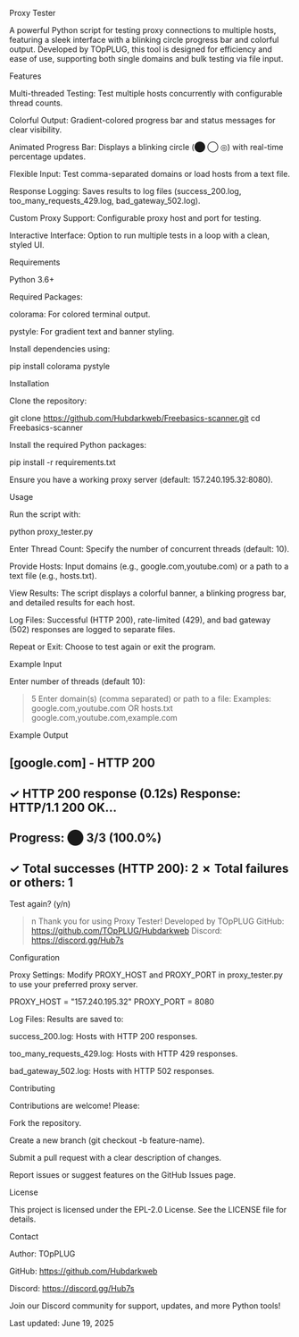 Proxy Tester



A powerful Python script for testing proxy connections to multiple hosts, featuring a sleek interface with a blinking circle progress bar and colorful output. Developed by TOpPLUG, this tool is designed for efficiency and ease of use, supporting both single domains and bulk testing via file input.

Features





Multi-threaded Testing: Test multiple hosts concurrently with configurable thread counts.



Colorful Output: Gradient-colored progress bar and status messages for clear visibility.



Animated Progress Bar: Displays a blinking circle (⬤ ◯ ◎) with real-time percentage updates.



Flexible Input: Test comma-separated domains or load hosts from a text file.



Response Logging: Saves results to log files (success_200.log, too_many_requests_429.log, bad_gateway_502.log).



Custom Proxy Support: Configurable proxy host and port for testing.



Interactive Interface: Option to run multiple tests in a loop with a clean, styled UI.

Requirements





Python 3.6+



Required Packages:





colorama: For colored terminal output.



pystyle: For gradient text and banner styling.

Install dependencies using:

pip install colorama pystyle

Installation





Clone the repository:

git clone https://github.com/Hubdarkweb/Freebasics-scanner.git
cd Freebasics-scanner 



Install the required Python packages:

pip install -r requirements.txt



Ensure you have a working proxy server (default: 157.240.195.32:8080).

Usage

Run the script with:

python proxy_tester.py





Enter Thread Count: Specify the number of concurrent threads (default: 10).



Provide Hosts: Input domains (e.g., google.com,youtube.com) or a path to a text file (e.g., hosts.txt).



View Results: The script displays a colorful banner, a blinking progress bar, and detailed results for each host.



Log Files: Successful (HTTP 200), rate-limited (429), and bad gateway (502) responses are logged to separate files.



Repeat or Exit: Choose to test again or exit the program.

Example Input

Enter number of threads (default 10):
> 5
Enter domain(s) (comma separated) or path to a file:
Examples: google.com,youtube.com OR hosts.txt
> google.com,youtube.com,example.com

Example Output

[google.com] - HTTP 200
-----------------------------------------------------------------
✓ HTTP 200 response (0.12s)
Response: HTTP/1.1 200 OK...
-----------------------------------------------------------------
Progress: ⬤ 3/3 (100.0%)
-----------------------------------------------------------------
✓ Total successes (HTTP 200): 2
✗ Total failures or others: 1
-----------------------------------------------------------------
Test again? (y/n)
> n
Thank you for using Proxy Tester!
Developed by TOpPLUG
GitHub: https://github.com/TOpPLUG/Hubdarkweb
Discord: https://discord.gg/Hub7s

Configuration





Proxy Settings: Modify PROXY_HOST and PROXY_PORT in proxy_tester.py to use your preferred proxy server.

PROXY_HOST = "157.240.195.32"
PROXY_PORT = 8080



Log Files: Results are saved to:





success_200.log: Hosts with HTTP 200 responses.



too_many_requests_429.log: Hosts with HTTP 429 responses.



bad_gateway_502.log: Hosts with HTTP 502 responses.

Contributing

Contributions are welcome! Please:





Fork the repository.



Create a new branch (git checkout -b feature-name).



Submit a pull request with a clear description of changes.

Report issues or suggest features on the GitHub Issues page.

License

This project is licensed under the EPL-2.0 License. See the LICENSE file for details.

Contact





Author: TOpPLUG



GitHub: https://github.com/Hubdarkweb



Discord: https://discord.gg/Hub7s

Join our Discord community for support, updates, and more Python tools!



Last updated: June 19, 2025
